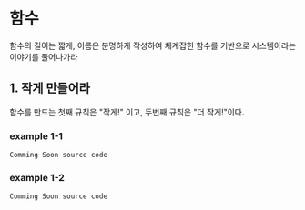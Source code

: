 
# 함수 
함수의 길이는 짧게, 이름은 분명하게 작성하여 체계잡힌 함수를 기반으로 시스템이라는 이야기를 풀어나가라

## 1. 작게 만들어라

함수를 만드는 첫째 규칙은 "작게!" 이고, 두번째 규칙은 "더 작게!"이다.

### example 1-1
```
Comming Soon source code
```

### example 1-2
```
Comming Soon source code
```
